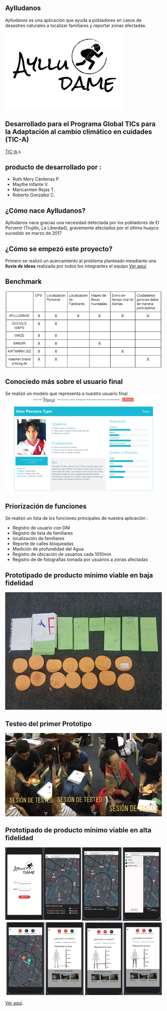 ## Aylludanos

Aylludanos es una aplicación que ayuda a pobladores en casos de desastres naturales a localizar familiares y reportar zonas afectadas.

![screens](docs/logo0.png)

## Desarrollado para el Programa Global TICs para la Adaptación al cambio climático en cuidades (TIC-A)
[TIC-A](http://adaptaton18.pe/).s

## producto de desarrollado por :

- Ruth Mery Cárdenas P.
- Maythe Infante V.
- Maricarmen Rojas T.
- Roberto Gonzalez C.

## ¿Cómo nace Aylludanos?

Aylludanos nace gracias una necesidad detectada por los pobladores de El Porvenir (Trujillo, La Liberdad), gravemente afectados por el último huayco sucedido en marzo de 2017  

## ¿Cómo se empezó este proyecto?
 Primero se realizó un acercamiento al problema planteado meadiante una **lluvia de ideas** realizada por todos los integrantes el equipo [Ver aquí](https://realtimeboard.com/app/board/o9J_kz6g-dw=/l).

## Benchmark

 ![foto1](docs/Benchmark.png)

## Conociedo más sobre el usuario final

Se realizó un modelo que representa a nuestro usuario final
![foto1](docs/user.png)

## Priorización de funciones

Se realizó un lista de los funciones principales de nuestra aplicación :

 * Registro de usuario con DNI
 * Registro de lista de familiares
 * localización de familiares
 * Reporte de calles bloqueadas
 * Medición de profundidad del Agua
 * Registro de ubicaciòn de usuarios cada 1010min
 * Registro de de fotografías tomada por usuarios a zonas afectadas

## Prototipado de producto mínimo viable en baja fidelidad

![foto1](docs/proto-.jpeg)

## Testeo del primer Prototipo

![foto1](docs/testing1.png)

## Prototipado de producto mínimo viable en alta fidelidad

![foto1](docs/proto1.png)
![foto1](docs/proto2.png)

[Ver aquí](https://app.atomic.io/d/t044xZzDo5Gn).
